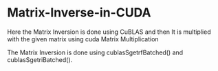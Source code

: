# Matrix-Inverse-in-CUDA
Here the Matrix Inversion is done using CuBLAS and then It is multiplied with the given matrix using cuda Matrix Multiplication

The Matrix Inversion is done using cublasSgetrfBatched() and cublasSgetriBatched().
